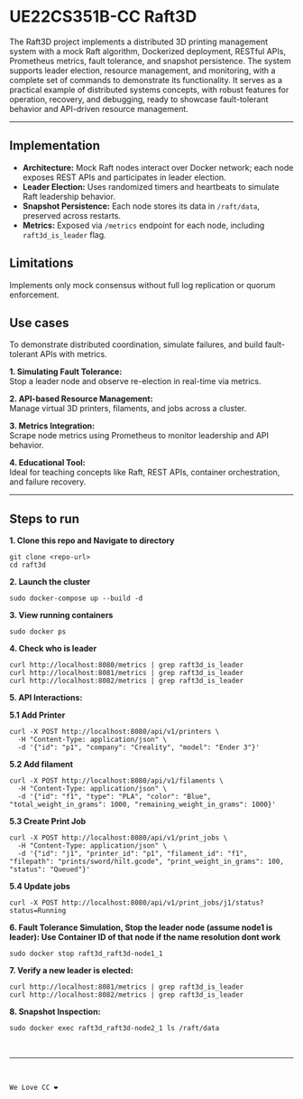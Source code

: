 # UE22CS351B-CC Raft3D

The Raft3D project implements a distributed 3D printing management system with a mock Raft algorithm, Dockerized deployment, RESTful APIs, Prometheus metrics, fault tolerance, and snapshot persistence. The system supports leader election, resource management, and monitoring, with a complete set of commands to demonstrate its functionality. It serves as a practical example of distributed systems concepts, with robust features for operation, recovery, and debugging, ready to showcase fault-tolerant behavior and API-driven resource management.

---------

## Implementation

- **Architecture:** Mock Raft nodes interact over Docker network; each node exposes REST APIs and participates in leader election.
- **Leader Election:** Uses randomized timers and heartbeats to simulate Raft leadership behavior.
- **Snapshot Persistence:** Each node stores its data in `/raft/data`, preserved across restarts.
- **Metrics:** Exposed via `/metrics` endpoint for each node, including `raft3d_is_leader` flag.

## Limitations

Implements only mock consensus without full log replication or quorum enforcement.

## Use cases

To demonstrate distributed coordination, simulate failures, and build fault-tolerant APIs with metrics.

**1. Simulating Fault Tolerance:**  
Stop a leader node and observe re-election in real-time via metrics.

**2. API-based Resource Management:**  
Manage virtual 3D printers, filaments, and jobs across a cluster.

**3. Metrics Integration:**  
Scrape node metrics using Prometheus to monitor leadership and API behavior.

**4. Educational Tool:**  
Ideal for teaching concepts like Raft, REST APIs, container orchestration, and failure recovery.

---------

## Steps to run

**1. Clone this repo and Navigate to directory**
```
git clone <repo-url>
cd raft3d
```

**2. Launch the cluster**
```
sudo docker-compose up --build -d
```

**3. View running containers**
```
sudo docker ps
```

**4. Check who is leader**
```
curl http://localhost:8080/metrics | grep raft3d_is_leader
curl http://localhost:8081/metrics | grep raft3d_is_leader
curl http://localhost:8082/metrics | grep raft3d_is_leader
```

**5. API Interactions:**

**5.1 Add Printer**
```
curl -X POST http://localhost:8080/api/v1/printers \
  -H "Content-Type: application/json" \
  -d '{"id": "p1", "company": "Creality", "model": "Ender 3"}'
```

**5.2 Add filament**
```
curl -X POST http://localhost:8080/api/v1/filaments \
  -H "Content-Type: application/json" \
  -d '{"id": "f1", "type": "PLA", "color": "Blue", "total_weight_in_grams": 1000, "remaining_weight_in_grams": 1000}'
```

**5.3 Create Print Job**
```
curl -X POST http://localhost:8080/api/v1/print_jobs \
  -H "Content-Type: application/json" \
  -d '{"id": "j1", "printer_id": "p1", "filament_id": "f1", "filepath": "prints/sword/hilt.gcode", "print_weight_in_grams": 100, "status": "Queued"}'
```

**5.4 Update jobs**
```
curl -X POST http://localhost:8080/api/v1/print_jobs/j1/status?status=Running
```

**6. Fault Tolerance Simulation, Stop the leader node (assume node1 is leader):
     Use Container ID of that node if the name resolution dont work**
```
sudo docker stop raft3d_raft3d-node1_1
```


**7. Verify a new leader is elected:**
```
curl http://localhost:8081/metrics | grep raft3d_is_leader
curl http://localhost:8082/metrics | grep raft3d_is_leader
```

**8. Snapshot Inspection:**
```
sudo docker exec raft3d_raft3d-node2_1 ls /raft/data
```

<br>

---

<br>

```
We Love CC ❤️
```

